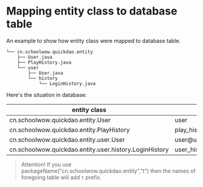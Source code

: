 # Mapping entity class to database table

An example to show how entity class were mapped to database table.

```
└── cn.schoolwow.quickdao.entity
    ├── User.java
    ├── PlayHistory.java
    └── user
        ├── User.java
        └── history
            └── LoginHistory.java
```

Here's the situation in database:

|entity class|table name|
|---|---|
|cn.schoolwow.quickdao.entity.User|user|
|cn.schoolwow.quickdao.entity.PlayHistory|play_history|
|cn.schoolwow.quickdao.entity.user.User|user@user|
|cn.schoolwow.quickdao.entity.user.history.LoginHistory|user_history@login_history|

> Attention! If you use packageName("cn.schoolwow.quickdao.entity","t") then the names of foregoing table will add ``t`` prefix.